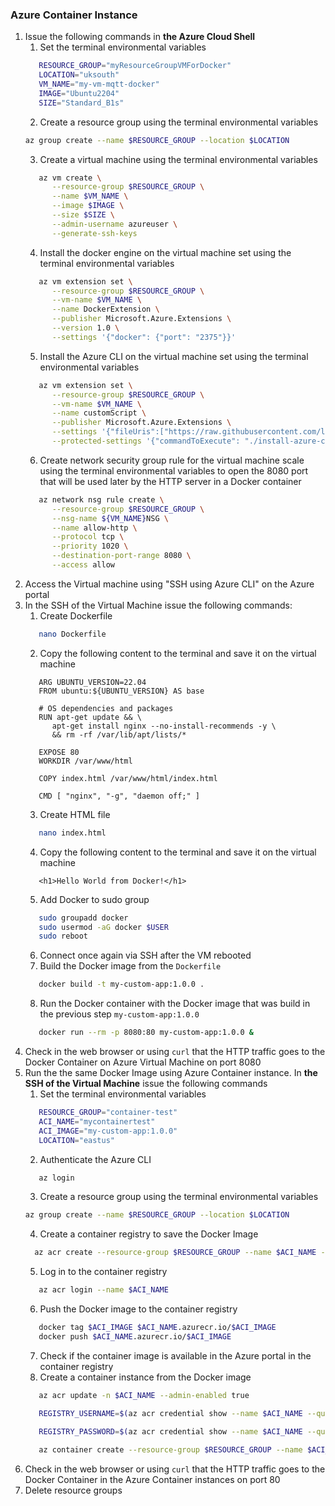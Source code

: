 ### Azure Container Instance

1. Issue the following commands in **the Azure Cloud Shell**
   1. Set the terminal environmental variables 
   ```bash
      RESOURCE_GROUP="myResourceGroupVMForDocker"
      LOCATION="uksouth"
      VM_NAME="my-vm-mqtt-docker"
      IMAGE="Ubuntu2204"
      SIZE="Standard_B1s"
   ```
   2. Create a resource group using the terminal environmental variables
   ```bash
   az group create --name $RESOURCE_GROUP --location $LOCATION
   ```
   3. Create a virtual machine using the terminal environmental variables
   ```bash
      az vm create \
         --resource-group $RESOURCE_GROUP \
         --name $VM_NAME \
         --image $IMAGE \
         --size $SIZE \
         --admin-username azureuser \
         --generate-ssh-keys
   ```
   4. Install the docker engine on the virtual machine set using the terminal environmental variables
   ```bash
      az vm extension set \
         --resource-group $RESOURCE_GROUP \
         --vm-name $VM_NAME \
         --name DockerExtension \
         --publisher Microsoft.Azure.Extensions \
         --version 1.0 \
         --settings '{"docker": {"port": "2375"}}'
   ```
   5. Install the Azure CLI on the virtual machine set using the terminal environmental variables
   ```bash
      az vm extension set \
         --resource-group $RESOURCE_GROUP \
         --vm-name $VM_NAME \
         --name customScript \
         --publisher Microsoft.Azure.Extensions \
         --settings '{"fileUris":["https://raw.githubusercontent.com/lsawicki-cdv/course-iot-cloud-computing/refs/heads/main/4-iaas-container-instance/install-azure-cli.sh"]}' \
         --protected-settings '{"commandToExecute": "./install-azure-cli.sh"}'
   ```
   6. Create network security group rule for the virtual machine scale using the terminal environmental variables to open the 8080 port that will be used later by the HTTP server in a Docker container 
   ```bash
      az network nsg rule create \
         --resource-group $RESOURCE_GROUP \
         --nsg-name ${VM_NAME}NSG \
         --name allow-http \
         --protocol tcp \
         --priority 1020 \
         --destination-port-range 8080 \
         --access allow
   ```
2. Access the Virtual machine using "SSH using Azure CLI" on the Azure portal
3. In the SSH of the Virtual Machine issue the following commands:
   1. Create Dockerfile 
   ```bash
      nano Dockerfile
   ```
   2. Copy the following content to the terminal and save it on the virtual machine
   ```
      ARG UBUNTU_VERSION=22.04
      FROM ubuntu:${UBUNTU_VERSION} AS base

      # OS dependencies and packages
      RUN apt-get update && \
         apt-get install nginx --no-install-recommends -y \
         && rm -rf /var/lib/apt/lists/*

      EXPOSE 80
      WORKDIR /var/www/html

      COPY index.html /var/www/html/index.html

      CMD [ "nginx", "-g", "daemon off;" ]
   ```
   3. Create HTML file
   ```bash
      nano index.html
   ```
   4. Copy the following content to the terminal and save it on the virtual machine
   ```
      <h1>Hello World from Docker!</h1>
   ```
   5. Add Docker to sudo group
   ```bash
      sudo groupadd docker
      sudo usermod -aG docker $USER
      sudo reboot
   ```
   6. Connect once again via SSH after the VM rebooted
   7. Build the Docker image from the `Dockerfile`
   ```bash
      docker build -t my-custom-app:1.0.0 .
   ```
   8. Run the Docker container with the Docker image that was build in the previous step `my-custom-app:1.0.0`
   ```bash
      docker run --rm -p 8080:80 my-custom-app:1.0.0 &
   ```
4. Check in the web browser or using `curl` that the HTTP traffic goes to the Docker Container on Azure Virtual Machine on port 8080
5. Run the the same Docker Image using Azure Container instance. In **the SSH of the Virtual Machine** issue the following commands
   1. Set the terminal environmental variables 
   ```bash
      RESOURCE_GROUP="container-test"
      ACI_NAME="mycontainertest"
      ACI_IMAGE="my-custom-app:1.0.0"
      LOCATION="eastus"
   ```
   2. Authenticate the Azure CLI
   ```bash
      az login
   ```
   3. Create a resource group using the terminal environmental variables
   ```bash
   az group create --name $RESOURCE_GROUP --location $LOCATION
   ```
   4. Create a container registry to save the Docker Image
   ```bash
     az acr create --resource-group $RESOURCE_GROUP --name $ACI_NAME --sku Basic
   ```
   5. Log in to the container registry
   ```bash
      az acr login --name $ACI_NAME
   ```
   6. Push the Docker image to the container registry
   ```bash
      docker tag $ACI_IMAGE $ACI_NAME.azurecr.io/$ACI_IMAGE
      docker push $ACI_NAME.azurecr.io/$ACI_IMAGE
   ```
   7. Check if the container image is available in the Azure portal in the container registry
   8. Create a container instance from the Docker image
   ```bash
      az acr update -n $ACI_NAME --admin-enabled true

      REGISTRY_USERNAME=$(az acr credential show --name $ACI_NAME --query username --output tsv)

      REGISTRY_PASSWORD=$(az acr credential show --name $ACI_NAME --query passwords[0].value --output tsv)
      
      az container create --resource-group $RESOURCE_GROUP --name $ACI_NAME --image $ACI_NAME.azurecr.io/$ACI_IMAGE --cpu 1 --memory 1 --registry-login-server $ACI_NAME.azurecr.io --registry-username $REGISTRY_USERNAME --registry-password $REGISTRY_PASSWORD --dns-name-label $ACI_NAME --ports 80 --os-type Linux
   ```
6. Check in the web browser or using `curl` that the HTTP traffic goes to the Docker Container in the Azure Container instances on port 80
7.  Delete resource groups
